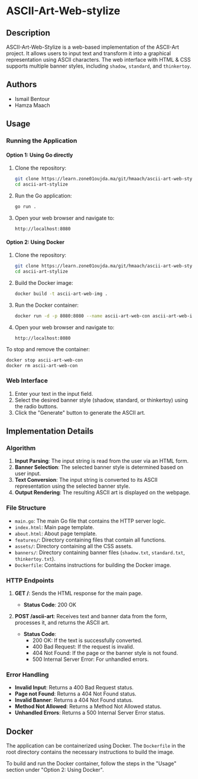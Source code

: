 # ASCII-Art-Web-stylize

## Description

ASCII-Art-Web-Stylize is a web-based implementation of the ASCII-Art project. It allows users to input text and transform it into a graphical representation using ASCII characters. The web interface with HTML & CSS supports multiple banner styles, including `shadow`, `standard`, and `thinkertoy`.

## Authors

- Ismail Bentour
- Hamza Maach

## Usage

### Running the Application

#### Option 1: Using Go directly

1. Clone the repository:

    ```sh
    git clone https://learn.zone01oujda.ma/git/hmaach/ascii-art-web-stylize.git
    cd ascii-art-stylize
    ```

2. Run the Go application:

    ```sh
    go run .
    ```

3. Open your web browser and navigate to:

    ```
    http://localhost:8080
    ```

#### Option 2: Using Docker

1. Clone the repository:

    ```sh
    git clone https://learn.zone01oujda.ma/git/hmaach/ascii-art-web-stylize.git
    cd ascii-art-stylize
    ```

2. Build the Docker image:

    ```sh
    docker build -t ascii-art-web-img .
    ```

3. Run the Docker container:

    ```sh
    docker run -d -p 8080:8080 --name ascii-art-web-con ascii-art-web-img
    ```

4. Open your web browser and navigate to:

    ```
    http://localhost:8080
    ```

To stop and remove the container:

```sh
docker stop ascii-art-web-con
docker rm ascii-art-web-con
```

### Web Interface

1. Enter your text in the input field.
2. Select the desired banner style (shadow, standard, or thinkertoy) using the radio buttons.
3. Click the "Generate" button to generate the ASCII art.

## Implementation Details

### Algorithm

1. **Input Parsing**: The input string is read from the user via an HTML form.
2. **Banner Selection**: The selected banner style is determined based on user input.
3. **Text Conversion**: The input string is converted to its ASCII representation using the selected banner style.
4. **Output Rendering**: The resulting ASCII art is displayed on the webpage.

### File Structure

- `main.go`: The main Go file that contains the HTTP server logic.
- `index.html`: Main page template.
- `about.html`: About page template.
- `features/`: Directory containing files that contain all functions.
- `assets/`: Directory containing all the CSS assets.
- `banners/`: Directory containing banner files (`shadow.txt`, `standard.txt`, `thinkertoy.txt`).
- `Dockerfile`: Contains instructions for building the Docker image.

### HTTP Endpoints

1. **GET /**: Sends the HTML response for the main page.

    - **Status Code**: 200 OK

2. **POST /ascii-art**: Receives text and banner data from the form, processes it, and returns the ASCII art.

    - **Status Code**: 
        - 200 OK: If the text is successfully converted.
        - 400 Bad Request: If the request is invalid.
        - 404 Not Found: If the page or the banner style is not found.
        - 500 Internal Server Error: For unhandled errors.

### Error Handling

- **Invalid Input**: Returns a 400 Bad Request status.
- **Page not Found**: Returns a 404 Not Found status.
- **Invalid Banner**: Returns a 404 Not Found status.
- **Method Not Allowed**: Returns a Method Not Allowed status.
- **Unhandled Errors**: Returns a 500 Internal Server Error status.

## Docker

The application can be containerized using Docker. The `Dockerfile` in the root directory contains the necessary instructions to build the image.

To build and run the Docker container, follow the steps in the "Usage" section under "Option 2: Using Docker".